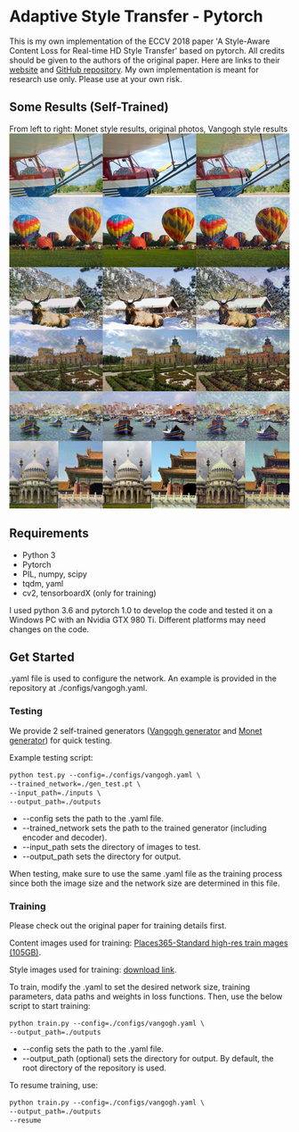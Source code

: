 # Adaptive Style Transfer - Pytorch

This is my own implementation of the ECCV 2018 paper 'A Style-Aware Content Loss for Real-time HD Style Transfer' based on pytorch. All credits should be given to the authors of the original paper. Here are links to their [website](https://compvis.github.io/adaptive-style-transfer) and [GitHub repository](https://github.com/CompVis/adaptive-style-transfer). My own implementation is meant for research use only. Please use at your own risk.

## Some Results (Self-Trained)
From left to right: Monet style results, original photos, Vangogh style results
![examples](examples.jpg)

## Requirements

* Python 3
* Pytorch
* PIL, numpy, scipy
* tqdm, yaml
* cv2, tensorboardX (only for training)

I used python 3.6 and pytorch 1.0 to develop the code and tested it on a Windows PC with an Nvidia GTX 980 Ti. Different platforms may need changes on the code.

## Get Started

.yaml file is used to configure the network. An example is provided in the repository at ./configs/vangogh.yaml.

### Testing

We provide 2 self-trained generators ([Vangogh generator](https://drive.google.com/file/d/1QNSS3uNaHhmMowRnYlR2NKlBZXMQfF6v/view?usp=sharing) and [Monet generator](https://drive.google.com/file/d/1AYQ6couzHicjhFKCgz48G7NipruW5VOF/view?usp=sharing)) for quick testing.

Example testing script:

```
python test.py --config=./configs/vangogh.yaml \
--trained_network=./gen_test.pt \
--input_path=./inputs \
--output_path=./outputs
```
* --config sets the path to the .yaml file.
* --trained_network sets the path to the trained generator (including encoder and decoder).
* --input_path sets the directory of images to test.
* --output_path sets the directory for output.

When testing, make sure to use the same .yaml file as the training process since both the image size and the network size are determined in this file.

### Training

Please check out the original paper for training details first.

Content images used for training: [Places365-Standard high-res train mages (105GB)](http://data.csail.mit.edu/places/places365/train_large_places365standard.tar). 

Style images used for training: [download link](https://hcicloud.iwr.uni-heidelberg.de/index.php/s/NcJj2oLBTYuT1tf).

To train, modify the .yaml to set the desired network size, training parameters, data paths and weights in loss functions. Then, use the below script to start training:

```
python train.py --config=./configs/vangogh.yaml \
--output_path=./outputs
```
* --config sets the path to the .yaml file.
* --output_path (optional) sets the directory for output. By default, the root directory of the repository is used.

To resume training, use:

```
python train.py --config=./configs/vangogh.yaml \
--output_path=./outputs
--resume
```
